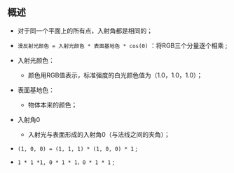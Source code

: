 ## 概述

* 对于同一个平面上的所有点，入射角都是相同的；
* `漫反射光颜色 = 入射光颜色 * 表面基地色 * cos(0)` ：将RGB三个分量逐个相乘 ; 
* 入射光颜色：
  + 颜色用RGB值表示，标准强度的白光颜色值为（1.0，1.0，1.0）；
* 表面基地色：
  + 物体本来的颜色；
* 入射角0
  + 入射光与表面形成的入射角0（与法线之间的夹角）；

* `(1, 0, 0) = (1, 1, 1) * (1, 0, 0) * 1` ; 
* `1 * 1 *1, 0 * 1 * 1，0 * 1 * 1` ; 
